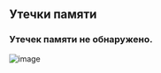 ## Утечки памяти

### Утечек памяти не обнаружено.

![image](https://github.com/friday-night-commit/2048-game/assets/38808605/e2a4d148-aa60-4c17-9819-91d5154f229e)
